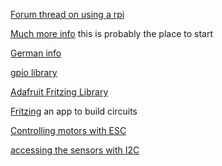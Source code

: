 [Forum thread on using a rpi](http://www.raspberrypi.org/phpBB3/viewtopic.php?f=37&t=35746&sid=21ced73f3911e2ae96fc3fbdba41dbcc&start=25)

[Much more info](http://blog.pistuffing.co.uk) this is probably the place to start

[German info](http://www.mikrocontroller.net/topic/299185)

[gpio library](http://abyz.co.uk/rpi/pigpio/index.html)

[Adafruit Fritzing Library](https://github.com/adafruit/Fritzing-Library)

[Fritzing](http://fritzing.org/) an app to build circuits

[Controlling motors with ESC](http://solenerotech1.wordpress.com/2013/09/09/tutorialhow-to-control-a-brushless-motor-with-raspberry-pi/)

[accessing the sensors with I2C](http://marks-space.com/2013/04/29/guide-to-interfacing-a-gyro-and-accelerometer-with-a-raspberry-pi/)
